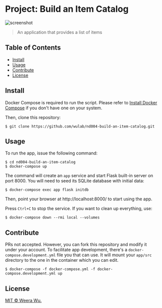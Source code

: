 # Project: Build an Item Catalog

![screenshot](https://user-images.githubusercontent.com/592709/34283101-8016e5de-e6fc-11e7-9437-b03d67439d2f.png)

> An application that provides a list of items

## Table of Contents

- [Install](#install)
- [Usage](#usage)
- [Contribute](#contribute)
- [License](#license)

## Install

Docker Compose is required to run the script. Please refer to [Install Docker
Compose](https://docs.docker.com/compose/install/) if you don't have one on
your system.

Then, clone this repository:

    $ git clone https://github.com/wulab/nd004-build-an-item-catalog.git

## Usage

To run the app, issue the following command:

    $ cd nd004-build-an-item-catalog
    $ docker-compose up

The command will create an `app` service and start Flask built-in server on
port 8000. You will need to seed its SQLite database with initial data:

    $ docker-compose exec app flask initdb

Then, point your browser at http://localhost:8000/ to start using the app.

Press `Ctrl+C` to stop the service. If you want to clean up everything, use:

    $ docker-compose down --rmi local --volumes

## Contribute

PRs not accepted. However, you can fork this repository and modify it under
your account. To facilitate app development, there's a
`docker-compose.development.yml` file you that can use. It will mount your
`app/src` directory to the one in the container which you can edit.

    $ docker-compose -f docker-compose.yml -f docker-compose.development.yml up

## License

[MIT © Weera Wu.](LICENSE)
